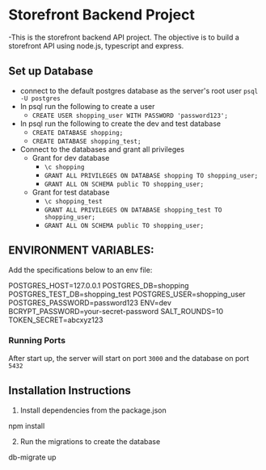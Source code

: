 # Storefront Backend Project
-This is the storefront backend API project. The objective is to build a storefront API using node.js, typescript and express.

## Set up Database

- connect to the default postgres database as the server's root user `psql -U postgres`
- In psql run the following to create a user 
    - `CREATE USER shopping_user WITH PASSWORD 'password123';`
- In psql run the following to create the dev and test database
    - `CREATE DATABASE shopping;`
    - `CREATE DATABASE shopping_test;`
- Connect to the databases and grant all privileges
    - Grant for dev database
        - `\c shopping`
        - `GRANT ALL PRIVILEGES ON DATABASE shopping TO shopping_user;`
        - `GRANT ALL ON SCHEMA public TO shopping_user;`
    - Grant for test database
        - `\c shopping_test`
        - `GRANT ALL PRIVILEGES ON DATABASE shopping_test TO shopping_user;`
        - `GRANT ALL ON SCHEMA public TO shopping_user;`

## ENVIRONMENT VARIABLES:

Add the specifications below to an env file:

POSTGRES_HOST=127.0.0.1
POSTGRES_DB=shopping
POSTGRES_TEST_DB=shopping_test
POSTGRES_USER=shopping_user
POSTGRES_PASSWORD=password123
ENV=dev
BCRYPT_PASSWORD=your-secret-password
SALT_ROUNDS=10
TOKEN_SECRET=abcxyz123

### Running Ports 
After start up, the server will start on port `3000` and the database on port `5432`

## Installation Instructions

1. Install dependencies from the package.json 

npm install


2. Run the migrations to create the database 

db-migrate up
